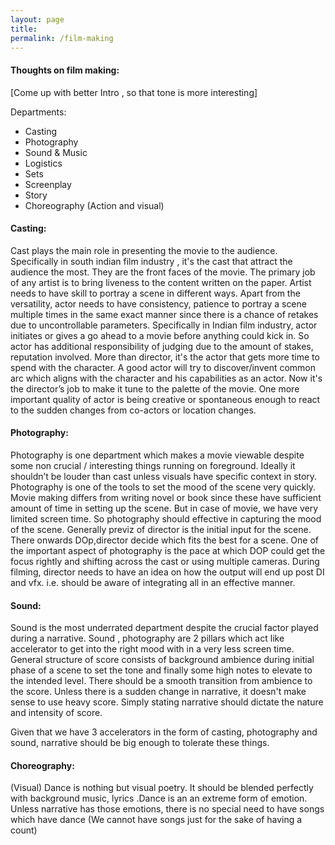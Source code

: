 ```yaml
---
layout: page
title: 
permalink: /film-making
---
```


#### Thoughts on film making:
[Come up with better Intro , so that tone is more interesting]

Departments:
- Casting
- Photography 
- Sound & Music
- Logistics
- Sets
- Screenplay
- Story
- Choreography (Action and visual)

#### Casting:
Cast plays the main role  in presenting the movie to the audience. Specifically in south indian film industry , it's the cast that attract the audience the most. They are the front faces of the movie. The primary job  of any artist is to bring liveness to the content written on the paper. Artist needs to have skill to portray a scene in different ways. Apart from the versatility, actor needs to have consistency, patience to portray a scene multiple times in the same exact manner since there is a chance of retakes due to uncontrollable parameters. Specifically in Indian film industry, actor initiates or gives a go ahead to a movie before anything could kick in. So actor has additional   responsibility of judging due to the amount of stakes, reputation involved.  More than director, it's the actor that gets more time to spend with the character. A good actor will try to discover/invent  common arc which aligns with the character and his capabilities as an actor.  Now it's the director’s job to make it tune to the palette of the movie. One more important quality of actor is being creative or spontaneous enough to react to the sudden changes from co-actors or location changes.

#### Photography:
Photography is one department which makes a movie viewable despite some non crucial / interesting  things running on foreground. Ideally it shouldn’t be louder than cast unless visuals have specific context in story. Photography is one of the tools to set the mood of the scene very quickly. Movie making differs from writing novel or book since these have sufficient  amount of time in setting up the scene. But in case of movie, we have very limited screen time. So photography should effective in capturing the mood of the scene. Generally previz of director is the initial input for the scene. There onwards DOp,director decide which fits the best for a scene. One of the important aspect of photography is the pace at which DOP could get the focus rightly and shifting across the cast or using multiple cameras.  During filming, director needs to have an idea on how the output will end up post DI and vfx. i.e. should be aware of integrating all in an effective manner.

#### Sound:
Sound is the most underrated department despite the crucial factor played during a narrative. Sound , photography are 2 pillars which act like accelerator to get into the right mood with in a very less screen time. General structure of score consists of background ambience during initial phase of a scene to set the tone and finally some high notes to elevate to the intended level.  There should be  a smooth transition from ambience to the score. Unless there is a sudden change in narrative, it doesn't make sense to use heavy score. Simply stating narrative should dictate the nature and intensity of score. 

Given that we have 3 accelerators in the form of casting, photography and sound, narrative should be big enough to tolerate these things. 

#### Choreography:
(Visual) Dance is nothing but visual poetry. It should be blended perfectly with background music, lyrics .Dance is an an extreme form of emotion. Unless narrative has those emotions, there is no special need to have songs which have dance (We cannot have songs just for the sake of having a count)
